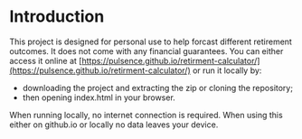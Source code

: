 # Introduction
This project is designed for personal use to help forcast different retirement outcomes. It does not come with any financial guarantees. You can either access it online at [https://pulsence.github.io/retirment-calculator/](https://pulsence.github.io/retirment-calculator/) or run it locally by:
- downloading the project and extracting the zip or cloning the repository;
- then opening index.html in your browser.

When running locally, no internet connection is required. When using this either on github.io or locally no data leaves your device.